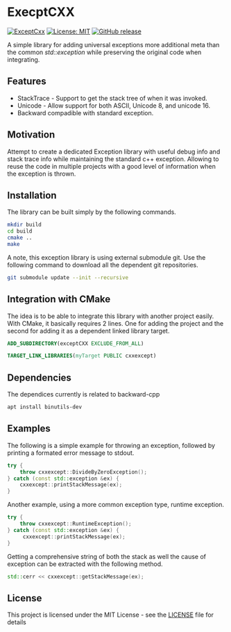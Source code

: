 # ExecptCXX

[![ExceptCxx](https://github.com/voldien/exceptcxx/actions/workflows/ci.yml/badge.svg)](https://github.com/voldien/exceptcxx/actions/workflows/ci.yml)
[![License: MIT](https://img.shields.io/badge/License-MIT-yellow.svg)](https://opensource.org/licenses/MIT)
[![GitHub release](https://img.shields.io/github/release/voldien/exceptcxx.svg)](https://github.com/voldien/exceptcxx/releases)

A simple library for adding universal exceptions more additional meta than the common _std::exception_ while preserving the original code when integrating.

## Features

* StackTrace - Support to get the stack tree of when it was invoked.
* Unicode - Allow support for both ASCII, Unicode 8, and unicode 16.
* Backward compadible with standard exception.

## Motivation

Attempt to create a dedicated Exception library with useful debug info and stack trace info while maintaining the standard c++ exception. Allowing to reuse the code in multiple projects with a good level of information when the exception is thrown.

## Installation

The library can be built simply by the following commands.

```bash
mkdir build
cd build
cmake ..
make
```

A note, this exception library is using external submodule git. Use the following command to download all the dependent git repositories.

```bash
git submodule update --init --recursive 
```

## Integration with CMake

The idea is to be able to integrate this library with another project easily. With CMake, it basically requires 2 lines. One for adding the project and the second for adding it as a dependent linked library target.

```cmake
ADD_SUBDIRECTORY(exceptCXX EXCLUDE_FROM_ALL)
```

```cmake
TARGET_LINK_LIBRARIES(myTarget PUBLIC cxxexcept)
```

## Dependencies

The dependices currently is related to backward-cpp

```bash
apt install binutils-dev
```

## Examples

The following is a simple example for throwing an exception, followed by printing a formated
error message to stdout.

```cpp
try {
    throw cxxexcept::DivideByZeroException();
} catch (const std::exception &ex) {
    cxxexcept::printStackMessage(ex);
}

```

Another example, using a more common exception type, runtime exception.

```cpp
try {
    throw cxxexcept::RuntimeException();
} catch (const std::exception &ex) {
     cxxexcept::printStackMessage(ex);
}

```

Getting a comprehensive string of both the stack as well the cause of exception can be extracted with the following method.

```cpp
std::cerr << cxxexcept::getStackMessage(ex);
```

## License

This project is licensed under the MIT License - see the [LICENSE](LICENSE) file for details

